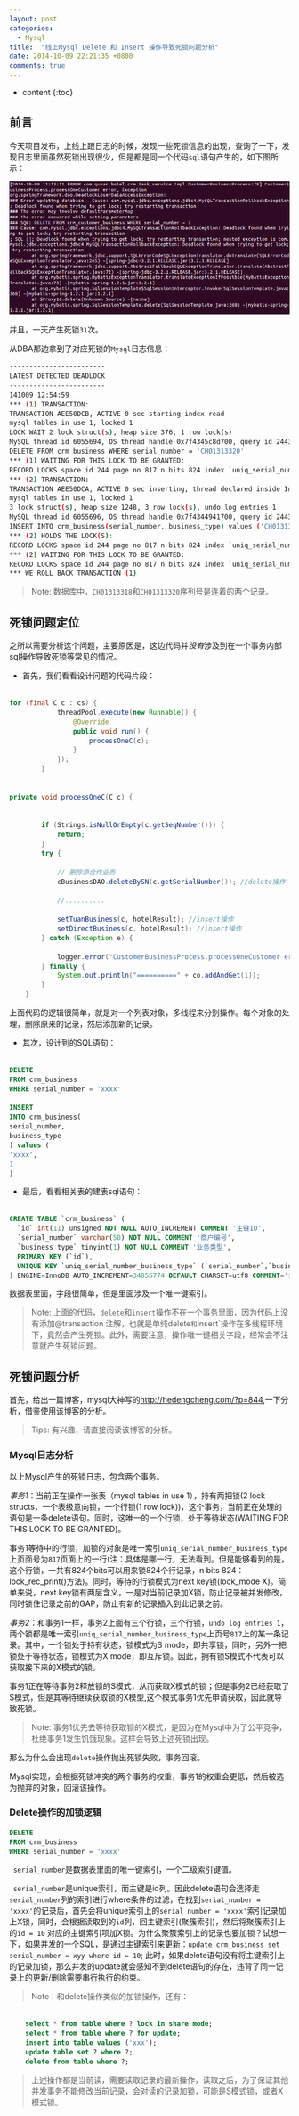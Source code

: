 ```yaml
---
layout: post
categories: 
  - Mysql
title:  "线上Mysql Delete 和 Insert 操作导致死锁问题分析"
date: 2014-10-09 22:21:35 +0800
comments: true
---
```


* content
{:toc}

## <a id="Intro">前言</a>

今天项目发布，上线上跟日志的时候，发现一些死锁信息的出现，查询了一下，发现日志里面虽然死锁出现很少，但是都是同一个代码`sql`语句产生的，如下图所示：

<img src="/images/2014/10/deadlock-log.png" />

并且，一天产生死锁`31`次。

从DBA那边拿到了对应死锁的`Mysql`日志信息：

``` bash
------------------------
LATEST DETECTED DEADLOCK
------------------------
141009 12:54:59
*** (1) TRANSACTION:
TRANSACTION AEE50DCB, ACTIVE 0 sec starting index read
mysql tables in use 1, locked 1
LOCK WAIT 2 lock struct(s), heap size 376, 1 row lock(s)
MySQL thread id 6055694, OS thread handle 0x7f4345c8d700, query id 2443700084 192.168.249.154 crm_w updating
DELETE FROM crm_business WHERE serial_number = 'CH01313320'
*** (1) WAITING FOR THIS LOCK TO BE GRANTED:
RECORD LOCKS space id 244 page no 817 n bits 824 index `uniq_serial_number_business_type` of table `crm`.`crm_business` trx id AEE50DCB lock_mode X waiting
*** (2) TRANSACTION:
TRANSACTION AEE50DCA, ACTIVE 0 sec inserting, thread declared inside InnoDB 500
mysql tables in use 1, locked 1
3 lock struct(s), heap size 1248, 3 row lock(s), undo log entries 1
MySQL thread id 6055696, OS thread handle 0x7f4344941700, query id 2443700084 192.168.249.154 crm_w update
INSERT INTO crm_business(serial_number, business_type) values ('CH01313318', 2)
*** (2) HOLDS THE LOCK(S):
RECORD LOCKS space id 244 page no 817 n bits 824 index `uniq_serial_number_business_type` of table `crm`.`crm_business` trx id AEE50DCA lock mode S
*** (2) WAITING FOR THIS LOCK TO BE GRANTED:
RECORD LOCKS space id 244 page no 817 n bits 824 index `uniq_serial_number_business_type` of table `crm`.`crm_business` trx id AEE50DCA lock_mode X locks gap before rec insert intention waiting
*** WE ROLL BACK TRANSACTION (1)
```

> Note: 数据库中，`CH01313318`和`CH01313320`序列号是连着的两个记录。

## <a id="Problem">死锁问题定位</a>

之所以需要分析这个问题，主要原因是，这边代码并*没有*涉及到在一个事务内部sql操作导致死锁等常见的情况。

<!-- more -->

* 首先，我们看看设计问题的代码片段：

``` java

for (final C c : cs) {
            threadPool.execute(new Runnable() {
                @Override
                public void run() {
                    processOneC(c);
                }
            });
        }


private void processOneC(C c) {


        if (Strings.isNullOrEmpty(c.getSeqNumber())) {
            return;
        }
        try {

            // 删除原合作业务
            cBusinessDAO.deleteBySN(c.getSerialNumber()); //delete操作

            //..........
            
            setTuanBusiness(c, hotelResult); //insert操作
            setDirectBusiness(c, hotelResult); //insert操作
        } catch (Exception e) {
        
            logger.error("CustomerBusinessProcess.processOneCustomer error, Exception", e);
        } finally {
            System.out.println("==========" + co.addAndGet(1));
        }
    }


```

上面代码的逻辑很简单，就是对一个列表对象，多线程来分别操作。每个对象的处理，删除原来的记录，然后添加新的记录。

* 其次，设计到的SQL语句：

``` sql

DELETE 
FROM crm_business 
WHERE serial_number = 'xxxx'

INSERT 
INTO crm_business(
serial_number, 
business_type
) values (
'xxxx', 
1
)
```

* 最后，看看相关表的建表sql语句：

``` sql

CREATE TABLE `crm_business` (
  `id` int(11) unsigned NOT NULL AUTO_INCREMENT COMMENT '主键ID',
  `serial_number` varchar(50) NOT NULL COMMENT '商户编号',
  `business_type` tinyint(1) NOT NULL COMMENT '业务类型',
  PRIMARY KEY (`id`),
  UNIQUE KEY `uniq_serial_number_business_type` (`serial_number`,`business_type`)
) ENGINE=InnoDB AUTO_INCREMENT=34856774 DEFAULT CHARSET=utf8 COMMENT='合作业务'

```

数据表里面，字段很简单，但是里面涉及一个唯一键索引。

> Note: 上面的代码，`delete`和`insert`操作不在一个事务里面，因为代码上没有添加@transaction 注解，也就是单纯delete`和`insert`操作在多线程环境下，竟然会产生死锁。此外，需要注意，操作唯一键相关字段，经常会不注意就产生死锁问题。

## <a id="Analyse">死锁问题分析</a>

首先，给出一篇博客，mysql大神写的<http://hedengcheng.com/?p=844>,一下分析，借鉴使用该博客的分析。

> Tips: 有兴趣，请直接阅读该博客的分析。

### Mysql日志分析

以上Mysql产生的死锁日志，包含两个事务。

*事务1*：当前正在操作一张表（mysql tables in use 1），持有两把锁(2 lock structs，一个表级意向锁，一个行锁(1 row lock))，这个事务，当前正在处理的语句是一条delete语句。同时，这唯一的一个行锁，处于等待状态(WAITING FOR THIS LOCK TO BE GRANTED)。

事务1等待中的行锁，加锁的对象是唯一索引`uniq_serial_number_business_type`上页面号为`817`页面上的一行(注：具体是哪一行，无法看到。但是能够看到的是，这个行锁，一共有824个bits可以用来锁824个行记录，n bits 824：lock_rec_print()方法)。同时，等待的行锁模式为next key锁(lock_mode X)。简单来说，next key锁有两层含义，一是对当前记录加X锁，防止记录被并发修改，同时锁住记录之前的GAP，防止有新的记录插入到此记录之前。

*事务2*：和事务1一样，事务2上面有三个行锁，三个行锁，`undo log entries 1`，两个锁都是唯一索引`uniq_serial_number_business_type`上页号`817`上的某一条记录。其中，一个锁处于持有状态，锁模式为S mode，即共享锁，同时，另外一把锁处于等待状态，锁模式为X mode，即互斥锁。因此，拥有锁S模式不代表可以获取接下来的X模式的锁。

事务1正在等待事务2释放锁的S模式，从而获取X模式的锁；但是事务2已经获取了S模式，但是其等待继续获取锁的X模型,这个模式事务1优先申请获取，因此就导致死锁。

> Note: 事务1优先去等待获取锁的X模式，是因为在Mysql中为了公平竞争，杜绝事务1发生饥饿现象。这样会导致上述死锁出现。

那么为什么会出现`delete`操作抛出死锁失败，事务回滚。

Mysql实现，会根据死锁冲突的两个事务的权重，事务1的权重会更低，然后被选为抛弃的对象，回滚该操作。

### Delete操作的加锁逻辑

``` sql
DELETE 
FROM crm_business 
WHERE serial_number = 'xxxx'
```

` serial_number`是数据表里面的唯一键索引，一个二级索引键值。

` serial_number`是unique索引，而主键是id列。因此delete语句会选择走`serial_number`列的索引进行where条件的过滤，在找到`serial_number = 'xxxx'`的记录后，首先会将unique索引上的`serial_number = 'xxxx'`索引记录加上X锁，同时，会根据读取到的`id`列，回主键索引(聚簇索引)，然后将聚簇索引上的`id = 10` 对应的主键索引项加X锁。为什么聚簇索引上的记录也要加锁？试想一下，如果并发的一个SQL，是通过主键索引来更新：`update crm_business set serial_number = xyy where id = 10`; 此时，如果delete语句没有将主键索引上的记录加锁，那么并发的update就会感知不到delete语句的存在，违背了同一记录上的更新/删除需要串行执行的约束。

> Note：和delete操作类似的加锁操作，还有：  

``` sql

    select * from table where ? lock in share mode;  
    select * from table where ? for update;  
    insert into table values ('xxx');  
    update table set ? where ?;  
    delete from table where ?;  
```

> 上述操作都是当前读，需要读取记录的最新操作，读取之后，为了保证其他并发事务不能修改当前记录，会对读的记录加锁，可能是S模式锁，或者X模式锁。


